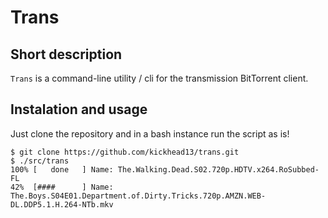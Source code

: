 # Trans

## Short description
`Trans` is a command-line utility / cli for the transmission BitTorrent client.

## Instalation and usage
Just clone the repository and in a bash instance run the script as is!
```
$ git clone https://github.com/kickhead13/trans.git
$ ./src/trans
100% [   done   ] Name: The.Walking.Dead.S02.720p.HDTV.x264.RoSubbed-FL
42%  [####      ] Name: The.Boys.S04E01.Department.of.Dirty.Tricks.720p.AMZN.WEB-DL.DDP5.1.H.264-NTb.mkv
```


